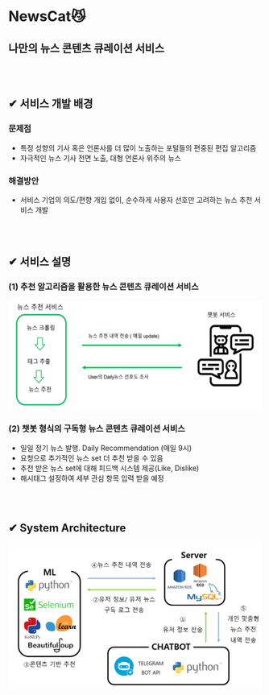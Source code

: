 # NewsCat😼   
## 나만의 뉴스 콘텐츠 큐레이션 서비스 
<br>
</br>

## ✔ 서비스 개발 배경
### 문제점
- 특정 성향의 기사 혹은 언론사를 더 많이 노출하는 포털들의 편중된 편집 알고리즘
- 자극적인 뉴스 기사 전면 노출, 대형 언론사 위주의 뉴스 
### 해결방안
- 서비스 기업의 의도/편향 개입 없이, 순수하게 사용자 선호만 고려하는 뉴스 추천 서비스 개발

<br>
</br>

## ✔ 서비스 설명
### (1) 추천 알고리즘을 활용한 뉴스 콘텐츠 큐레이션 서비스  

![serviceinfo](/img/ServiceIntro.png)


### (2) 챗봇 형식의 구독형 뉴스 콘텐츠 큐레이션 서비스
- 일일 정기 뉴스 발행. Daily Recommendation (매일 9시)
- 요청으로 추가적인 뉴스 set 더 추천 받을 수 있음
- 추천 받은 뉴스 set에 대해 피드백 시스템 제공(Like, Dislike)
- 해시태그 설정하여 세부 관심 항목 입력 받을 예정

<br>
</br>

## ✔ System Architecture

![serviceArchi](/img/SystemArchitecture.png)

